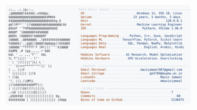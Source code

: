 <picture>
  <source srcset="https://raw.githubusercontent.com/mmazinjameel/mmazinjameel/main/dark_mode.svg?v=1744150159" media="(prefers-color-scheme: dark)">
  <img src="https://raw.githubusercontent.com/mmazinjameel/mmazinjameel/main/light_mode.svg?v=1744150159">
</picture>
